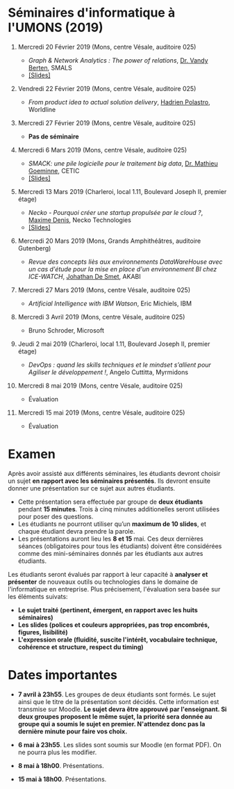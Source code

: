# Séminaires d'informatique à l'UMONS (2019)

<!--- A l'issue de ces séminaires, les étudiants seront en mesure de comprendre différents concepts/outils émergents dans le domaine informatique au sens large ainsi que l'importance qu'il faut accorder aux activités de veille technologique. -->


1.	Mercredi 20 Février 2019 (Mons, centre Vésale, auditoire 025)
	* *Graph & Network Analytics : The power of relations*, [Dr. Vandy Berten](https://www.smalsresearch.be/author/berten/), SMALS 
	* [[Slides]](slides/1-network-analytics.pdf)

2.  Vendredi 22 Février 2019 (Mons, centre Vésale, auditoire 025)

	* *From product idea to actual solution delivery*, [Hadrien Polastro](https://www.linkedin.com/in/hadrien-polastro-218373121), Worldline

3.	Mercredi 27 Février 2019 (Mons, centre Vésale, auditoire 025)

	*	**Pas de séminaire**

4.	Mercredi 6 Mars 2019 (Mons, centre Vésale, auditoire 025)

	*	*SMACK: une pile logicielle pour le traitement big data*, [Dr. Mathieu Goeminne](https://www.cetic.be/Mathieu-Goeminne), CETIC 
	* [[Slides]](slides/3-smack.pdf)

5.	Mercredi 13 Mars 2019 (Charleroi, local 1.11, Boulevard Joseph II, premier étage)

	*	*Necko - Pourquoi créer une startup propulsée par le cloud ?*, [Maxime Denis](https://www.necko.tech/en), Necko Technologies
	* [[Slides]](slides/5-necko.pdf)

6.	Mercredi 20 Mars 2019 (Mons, Grands Amphithéâtres, auditoire Gutenberg)

	* *Revue des concepts liès aux environnements DataWareHouse avec un cas d'étude pour la mise en place d'un environnement BI chez ICE-WATCH*, [Johathan De Smet](https://www.linkedin.com/in/jonathandesmet/?originalSubdomain=lu), AKABI

7.	Mercredi 27 Mars 2019 (Mons, centre Vésale, auditoire 025)

	*	*Artificial Intelligence with IBM Watson*, Eric Michiels, IBM

8.	Mercredi 3 Avril 2019 (Mons, centre Vésale, auditoire 025)
	
	*	Bruno Schroder, Microsoft

9. 	Jeudi 2 mai 2019 (Charleroi, local 1.11, Boulevard Joseph II, premier étage)

	* *DevOps : quand les skills techniques et le mindset s’allient pour Agiliser le développement !*, Angelo Cuttitta, Myrmidons

10.	Mercredi 8 mai 2019 (Mons, centre Vésale, auditoire 025)

	*	Évaluation

11.	Mercredi 15 mai 2019 (Mons, centre Vésale, auditoire 025)

	*	Évaluation


# Examen

Après avoir assisté aux différents séminaires, les étudiants devront choisir un sujet **en rapport avec les séminaires présentés**. Ils devront ensuite donner une présentation sur ce sujet aux autres étudiants. 

* Cette présentation sera effectuée par groupe de **deux étudiants** pendant **15 minutes**. Trois à cinq minutes additionelles seront utilisées pour poser des questions.
* Les étudiants ne pourront utiliser qu’un **maximum de 10 slides**, et chaque étudiant devra prendre la parole. 
* Les présentations auront lieu les **8 et 15** mai. Ces deux dernières séances (obligatoires pour tous les étudiants) doivent être considérées comme des mini-séminaires donnés par les étudiants aux autres étudiants. 


Les étudiants seront évalués par rapport à leur capacité à **analyser et présenter** de nouveaux outils ou technologies dans le domaine de l'informatique en entreprise. Plus précisement, l'évaluation sera basée sur les éléments suivats:

* **Le sujet traité (pertinent, émergent, en rapport avec les huits séminaires)**
* **Les slides (polices et couleurs appropriées, pas trop encombrés, figures, lisibilité)**
* **L'expression orale (fluidité, suscite l'intérêt, vocabulaire technique, cohérence et structure, respect du timing)**


# Dates importantes

- **7 avril à 23h55**. Les groupes de deux étudiants sont formés. Le sujet ainsi que le titre de la présentation sont décidés. Cette information est transmise sur Moodle. **Le sujet devra être approuvé par l'enseignant. Si deux groupes proposent le même sujet, la priorité sera donnée au groupe qui a soumis le sujet en premier. N'attendez donc pas la dernière minute pour faire vos choix.**


- **6 mai à 23h55**. Les slides sont soumis sur Moodle (en format PDF). On ne pourra plus les modifier.


- **8 mai à 18h00**. Présentations.
- **15 mai à 18h00**. Présentations.